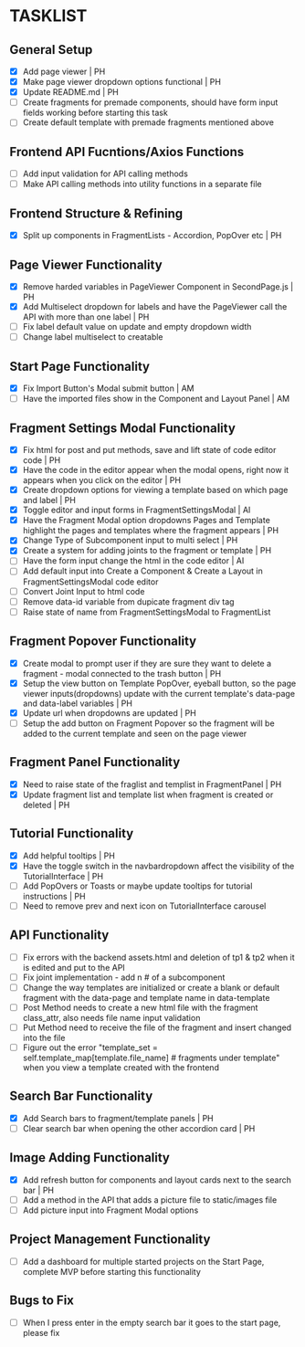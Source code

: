 # TASKLIST  
[//]: <> (Please add two spaces after the task bullet to make a new line. This will stop the code from being one big awkward sentence.)
## General Setup  
- [x] Add page viewer | PH  
- [x] Make page viewer dropdown options functional | PH  
- [x] Update README.md | PH   
- [ ] Create fragments for premade components, should have form input fields working before starting this task  
- [ ] Create default template with premade fragments mentioned above   
## Frontend API Fucntions/Axios Functions  
- [ ] Add input validation for API calling methods  
- [ ] Make API calling methods into utility functions in a separate file  
## Frontend Structure & Refining  
- [x] Split up components in FragmentLists - Accordion, PopOver etc | PH  
## Page Viewer Functionality  
- [x] Remove harded variables in PageViewer Component in SecondPage.js | PH  
- [x] Add Multiselect dropdown for labels and have the PageViewer call the API with more than one label | PH  
- [ ] Fix label default value on update and empty dropdown width  
- [ ] Change label multiselect to creatable  
## Start Page Functionality  
- [x] Fix Import Button's Modal submit button | AM  
- [ ] Have the imported files show in the Component and Layout Panel | AM  
## Fragment Settings Modal Functionality  
- [x] Fix html for post and put methods, save and lift state of code editor code | PH  
- [x] Have the code in the editor appear when the modal opens, right now it appears when you click on the editor | PH  
- [x] Create dropdown options for viewing a template based on which page and label | PH  
- [x] Toggle editor and input forms in FragmentSettingsModal | AI  
- [x] Have the Fragment Modal option dropdowns Pages and Template highlight the pages and templates where the fragment appears | PH  
- [x] Change Type of Subcomponent input to multi select | PH  
- [x] Create a system for adding joints to the fragment or template | PH   
- [ ] Have the form input change the html in the code editor | AI  
- [ ] Add default input into Create a Component & Create a Layout in FragmentSettingsModal code editor  
- [ ] Convert Joint Input to html code
- [ ] Remove data-id variable from dupicate fragment div tag  
- [ ] Raise state of name from FragmentSettingsModal to FragmentList   
## Fragment Popover Functionality  
- [x] Create modal to prompt user if they are sure they want to delete a fragment - modal connected to the trash button | PH  
- [x] Setup the view button on Template PopOver, eyeball button, so the page viewer inputs(dropdowns) update with the current template's data-page and data-label variables | PH
- [x] Update url when dropdowns are updated | PH    
- [ ] Setup the add button on Fragment Popover so the fragment will be added to the current template and seen on the page viewer  
## Fragment Panel Functionality  
- [x] Need to raise state of the fraglist and templist in FragmentPanel | PH  
- [x] Update fragment list and template list when fragment is created or deleted | PH  
## Tutorial Functionality  
- [x] Add helpful tooltips | PH  
- [x] Have the toggle switch in the navbardropdown affect the visibility of the TutorialInterface | PH  
- [ ] Add PopOvers or Toasts or maybe update tooltips for tutorial instructions | PH  
- [ ] Need to remove prev and next icon on TutorialInterface carousel  
## API Functionality  
- [ ] Fix errors with the backend assets.html and deletion of tp1 & tp2 when it is edited and put to the API  
- [ ] Fix joint implementation - add n # of a subcomponent
- [ ] Change the way templates are initialized or create a blank or default fragment with the data-page and template name in data-template  
- [ ] Post Method needs to create a new html file with the fragment class_attr, also needs file name input validation
- [ ] Put Method need to receive the file of the fragment and insert changed into the file  
- [ ] Figure out the error "template_set = self.template_map[template.file_name]  # fragments under template" when you view a template created with the frontend  
## Search Bar Functionality  
- [x] Add Search bars to fragment/template panels | PH  
- [ ] Clear search bar when opening the other accordion card | PH  
## Image Adding Functionality  
- [x] Add refresh button for components and layout cards next to the search bar | PH  
- [ ] Add a method in the API that adds a picture file to static/images file  
- [ ] Add picture input into Fragment Modal options  
## Project Management Functionality  
- [ ] Add a dashboard for multiple started projects on the Start Page, complete MVP before starting this functionality  
## Bugs to Fix
- [ ] When I press enter in the empty search bar it goes to the start page, please fix